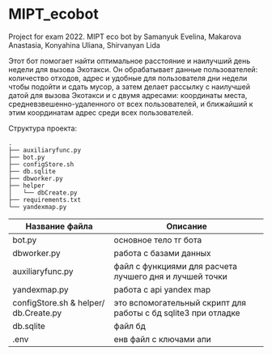 # MIPT_ecobot
Project for exam 2022. MIPT eco bot by Samanyuk Evelina, Makarova Anastasia, Konyahina Uliana, Shirvanyan Lida

Этот бот помогает найти оптимальное расстояние и наилучший день недели для вызова Экотакси. Он обрабатывает данные пользователей: количество отходов, адрес и удобные для пользователя дни недели чтобы подойти и сдать мусор, а затем делает рассылку с наилучшей датой для вызова Экотакси и с двумя адресами: координаты места, средневзвешенно-удаленного от всех пользователей, и ближайший к этим координатам адрес среди всех пользователей.

Структура проекта:
```
.
├── auxiliaryfunc.py
├── bot.py
├── configStore.sh
├── db.sqlite
├── dbworker.py
├── helper
│   └── dbCreate.py
├── requirements.txt
└── yandexmap.py
```
| Название файла | Описание |
| ------ | ------ |
| bot.py | основное тело тг бота |
| dbworker.py | работа с базами данных |
| auxiliaryfunc.py | файл с функциями для расчета лучшего дня и лучшей точки |
| yandexmap.py | работа с api yandex map  |
| configStore.sh & helper/ db.Create.py | это вспомогательный скрипт для работы с бд sqlite3 при отладке |
| db.sqlite | файл бд |
| .env | енв файл с ключами апи |
